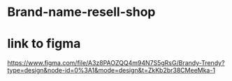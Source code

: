 
# Brand-name-resell-shop
# link to figma
https://www.figma.com/file/A3z8PAOZQQ4m94N7S5gRsG/Brandy-Trendy?type=design&node-id=0%3A1&mode=design&t=ZkKb2br38CMeeMka-1

